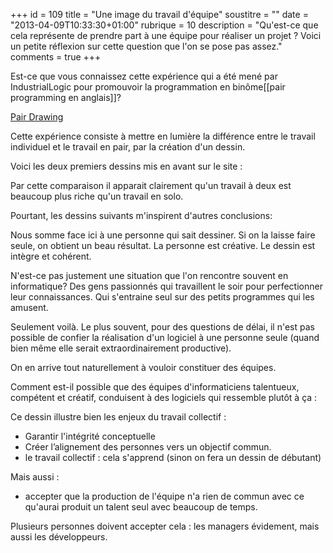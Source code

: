 +++
id = 109
title = "Une image du travail d'équipe"
soustitre = ""
date = "2013-04-09T10:33:30+01:00"
rubrique = 10
description = "Qu'est-ce que cela représente de prendre part à une équipe pour réaliser un projet ? Voici un petite réflexion sur cette question que l'on se pose pas assez."
comments = true
+++

<div class="chapo"></div>
Est-ce que vous connaissez cette expérience qui a été mené par IndustrialLogic pour promouvoir la programmation en binôme[[pair programming en anglais]]?

[Pair Drawing](http://industriallogic.com/games/pairdraw.html)

Cette expérience consiste à mettre en lumière la différence entre le travail individuel et le travail en pair, par la création d'un dessin.

Voici les deux premiers dessins mis en avant sur le site :
<doc48><doc49>

Par cette comparaison il apparait clairement qu'un travail à deux est beaucoup plus riche qu'un travail en solo.

Pourtant, les dessins suivants m'inspirent d'autres conclusions:
<doc50>

Nous somme face ici à une personne qui sait dessiner. Si on la laisse faire seule, on obtient un beau résultat. La personne est créative. Le dessin est intègre et cohérent.

N'est-ce pas justement une situation que l'on rencontre souvent en informatique? Des gens passionnés qui travaillent le soir pour perfectionner leur connaissances. Qui s'entraine seul sur des petits programmes qui les amusent.

Seulement voilà. Le plus souvent, pour des questions de délai, il n'est pas possible de confier la réalisation d'un logiciel à une personne seule (quand bien même elle serait extraordinairement productive).

On en arrive tout naturellement à vouloir constituer des équipes.

Comment est-il possible que des équipes d'informaticiens talentueux, compétent et créatif, conduisent à des logiciels qui ressemble plutôt à ça :
<doc51>

Ce dessin illustre bien les enjeux du travail collectif :

- Garantir l'intégrité conceptuelle
- Créer l’alignement des personnes vers un objectif commun.
- le travail collectif : cela s'apprend (sinon on fera un dessin de débutant)

Mais aussi :

- accepter que la production de l'équipe n'a rien de commun avec ce qu'aurai produit un talent seul avec beaucoup de temps.

Plusieurs personnes doivent accepter cela : les managers évidement, mais aussi les développeurs.